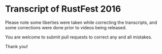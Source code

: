 # Transcript of RustFest 2016

Please note some liberties were taken while correcting the transcripts, and some corrections were done prior to videos being released.

You are welcome to submit pull requests to correct any and all mistakes.

Thank you!
